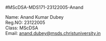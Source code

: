 #MScDSA-MDS171-23122005-Anand

Name: Anand Kumar Dubey        
Reg.NO: 23122005   
Class: MScDSA                         
Email: anand.dubey@msds.christuniversity.in
